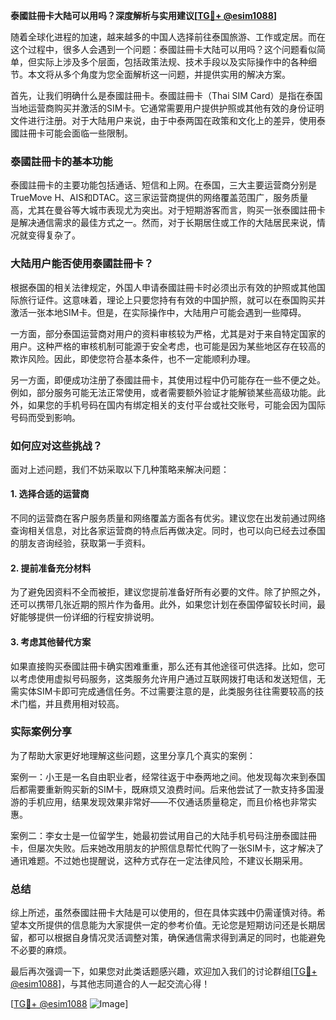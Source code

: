**泰國註冊卡大陆可以用吗？深度解析与实用建议[[TG💪+ @esim1088](https://t.me/s/esim1088)]**

随着全球化进程的加速，越来越多的中国人选择前往泰国旅游、工作或定居。而在这个过程中，很多人会遇到一个问题：泰國註冊卡大陆可以用吗？这个问题看似简单，但实际上涉及多个层面，包括政策法规、技术手段以及实际操作中的各种细节。本文将从多个角度为您全面解析这一问题，并提供实用的解决方案。

首先，让我们明确什么是泰國註冊卡。泰國註冊卡（Thai SIM Card）是指在泰国当地运营商购买并激活的SIM卡。它通常需要用户提供护照或其他有效的身份证明文件进行注册。对于大陆用户来说，由于中泰两国在政策和文化上的差异，使用泰國註冊卡可能会面临一些限制。

### 泰國註冊卡的基本功能

泰國註冊卡的主要功能包括通话、短信和上网。在泰国，三大主要运营商分别是TrueMove H、AIS和DTAC。这三家运营商提供的网络覆盖范围广，服务质量高，尤其在曼谷等大城市表现尤为突出。对于短期游客而言，购买一张泰國註冊卡是解决通信需求的最佳方式之一。然而，对于长期居住或工作的大陆居民来说，情况就变得复杂了。

### 大陆用户能否使用泰國註冊卡？

根据泰国的相关法律规定，外国人申请泰國註冊卡时必须出示有效的护照或其他国际旅行证件。这意味着，理论上只要您持有有效的中国护照，就可以在泰国购买并激活一张本地SIM卡。但是，在实际操作中，大陆用户可能会遇到一些障碍。

一方面，部分泰国运营商对用户的资料审核较为严格，尤其是对于来自特定国家的用户。这种严格的审核机制可能源于安全考虑，也可能是因为某些地区存在较高的欺诈风险。因此，即使您符合基本条件，也不一定能顺利办理。

另一方面，即便成功注册了泰國註冊卡，其使用过程中仍可能存在一些不便之处。例如，部分服务可能无法正常使用，或者需要额外验证才能解锁某些高级功能。此外，如果您的手机号码在国内有绑定相关的支付平台或社交账号，可能会因为国际号码而受到影响。

### 如何应对这些挑战？

面对上述问题，我们不妨采取以下几种策略来解决问题：

#### 1. 选择合适的运营商
不同的运营商在客户服务质量和网络覆盖方面各有优劣。建议您在出发前通过网络查询相关信息，对比各家运营商的特点后再做决定。同时，也可以向已经去过泰国的朋友咨询经验，获取第一手资料。

#### 2. 提前准备充分材料
为了避免因资料不全而被拒，建议您提前准备好所有必要的文件。除了护照之外，还可以携带几张近期的照片作为备用。此外，如果您计划在泰国停留较长时间，最好能够提供一份详细的行程安排说明。

#### 3. 考虑其他替代方案
如果直接购买泰國註冊卡确实困难重重，那么还有其他途径可供选择。比如，您可以考虑使用虚拟号码服务，这类服务允许用户通过互联网拨打电话和发送短信，无需实体SIM卡即可完成通信任务。不过需要注意的是，此类服务往往需要较高的技术门槛，并且费用相对较高。

### 实际案例分享

为了帮助大家更好地理解这些问题，这里分享几个真实的案例：

案例一：小王是一名自由职业者，经常往返于中泰两地之间。他发现每次来到泰国后都需要重新购买新的SIM卡，既麻烦又浪费时间。后来他尝试了一款支持多国漫游的手机应用，结果发现效果非常好——不仅通话质量稳定，而且价格也非常实惠。

案例二：李女士是一位留学生，她最初尝试用自己的大陆手机号码注册泰國註冊卡，但屡次失败。后来她改用朋友的护照信息帮忙代购了一张SIM卡，这才解决了通讯难题。不过她也提醒说，这种方式存在一定法律风险，不建议长期采用。

### 总结

综上所述，虽然泰國註冊卡大陆是可以使用的，但在具体实践中仍需谨慎对待。希望本文所提供的信息能为大家提供一定的参考价值。无论您是短期访问还是长期居留，都可以根据自身情况灵活调整对策，确保通信需求得到满足的同时，也能避免不必要的麻烦。

最后再次强调一下，如果您对此类话题感兴趣，欢迎加入我们的讨论群组[[TG💪+ @esim1088](https://t.me/s/esim1088)]，与其他志同道合的人一起交流心得！

[[TG💪+ @esim1088](https://t.me/s/esim1088) ![Image](https://i.postimg.cc/4NQfJmqS/Snipaste-2025-05-13-00-14-12.png)]